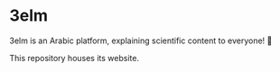 # 3elm

3elm is an Arabic platform, explaining scientific content to everyone! 🚀

This repository houses its website.
